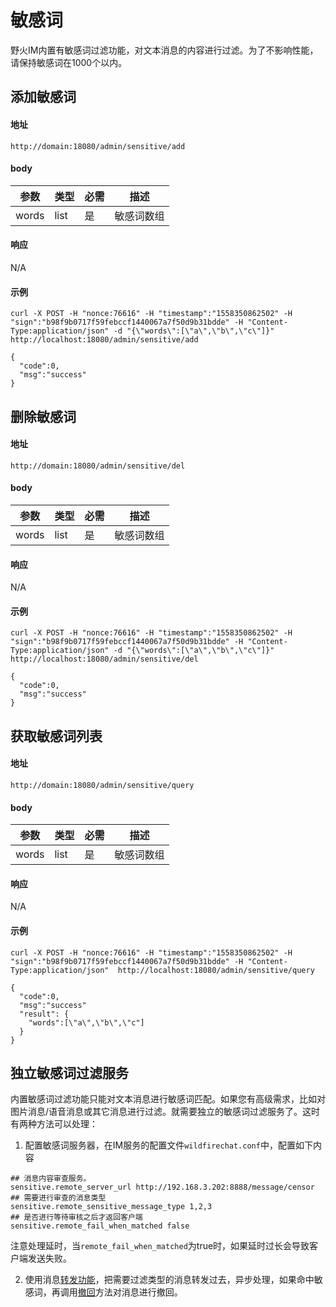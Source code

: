 # 敏感词
野火IM内置有敏感词过滤功能，对文本消息的内容进行过滤。为了不影响性能，请保持敏感词在1000个以内。

## 添加敏感词
#### 地址
```
http://domain:18080/admin/sensitive/add
```
#### body
| 参数 | 类型 | 必需 | 描述 |
| ------ | ------ | --- | ------ |
| words | list<string> | 是 | 敏感词数组 |

#### 响应
N/A

#### 示例
```
curl -X POST -H "nonce:76616" -H "timestamp":"1558350862502" -H "sign":"b98f9b0717f59febccf1440067a7f50d9b31bdde" -H "Content-Type:application/json" -d "{\"words\":[\"a\",\"b\",\"c\"]}" http://localhost:18080/admin/sensitive/add

{
  "code":0,
  "msg":"success"
}
```

## 删除敏感词
#### 地址
```
http://domain:18080/admin/sensitive/del
```
#### body
| 参数 | 类型 | 必需 | 描述 |
| ------ | ------ | --- | ------ |
| words | list<string> | 是 | 敏感词数组 |

#### 响应
N/A

#### 示例
```
curl -X POST -H "nonce:76616" -H "timestamp":"1558350862502" -H "sign":"b98f9b0717f59febccf1440067a7f50d9b31bdde" -H "Content-Type:application/json" -d "{\"words\":[\"a\",\"b\",\"c\"]}" http://localhost:18080/admin/sensitive/del

{
  "code":0,
  "msg":"success"
}
```

## 获取敏感词列表
#### 地址
```
http://domain:18080/admin/sensitive/query
```
#### body
| 参数 | 类型 | 必需 | 描述 |
| ------ | ------ | --- | ------ |
| words | list<string> | 是 | 敏感词数组 |

#### 响应
N/A

#### 示例
```
curl -X POST -H "nonce:76616" -H "timestamp":"1558350862502" -H "sign":"b98f9b0717f59febccf1440067a7f50d9b31bdde" -H "Content-Type:application/json"  http://localhost:18080/admin/sensitive/query

{
  "code":0,
  "msg":"success"
  "result": {
    "words":[\"a\",\"b\",\"c"]
  }
}
```

## 独立敏感词过滤服务
内置敏感词过滤功能只能对文本消息进行敏感词匹配。如果您有高级需求，比如对图片消息/语音消息或其它消息进行过滤。就需要独立的敏感词过滤服务了。这时有两种方法可以处理：
1. 配置敏感词服务器，在IM服务的配置文件```wildfirechat.conf```中，配置如下内容
```
## 消息内容审查服务。
sensitive.remote_server_url http://192.168.3.202:8888/message/censor
## 需要进行审查的消息类型
sensitive.remote_sensitive_message_type 1,2,3
## 是否进行等待审核之后才返回客户端
sensitive.remote_fail_when_matched false
```
注意处理延时，当```remote_fail_when_matched```为true时，如果延时过长会导致客户端发送失败。

2. 使用消息[转发功能](../event_callback.md#接收消息回调)，把需要过滤类型的消息转发过去，异步处理，如果命中敏感词，再调用[撤回](./message_api.md#撤回消息)方法对消息进行撤回。
